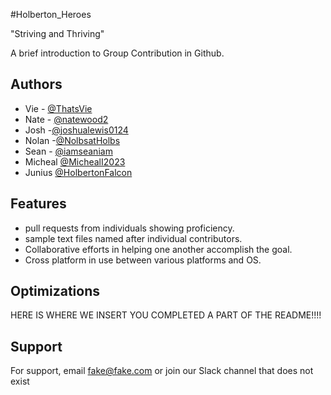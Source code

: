 #Holberton_Heroes

"Striving and Thriving"

A brief introduction to Group Contribution in Github.




## Authors

- Vie - [@ThatsVie](https://www.github.com/ThatsVie)
- Nate - [@natewood2](https://www.github.com/natewood2)
- Josh -[@joshualewis0124](https://www.github.com/joshualewis0124)
- Nolan -[@NolbsatHolbs](https://www.github.com/NolbsatHolbs)
- Sean - [@iamseaniam](https://www.github.com/iamseaniam)
- Micheal [@MichealI2023](https//:www.github.com/MichaelI2023)
- Junius [@HolbertonFalcon](www.github.com/HolbertonFalcon)





## Features

- pull requests from individuals showing proficiency.
- sample text files named after individual contributors.
- Collaborative efforts in helping one another accomplish the goal.
- Cross platform in use between various platforms and OS.


## Optimizations

HERE IS WHERE WE INSERT YOU COMPLETED A PART OF THE README!!!!


## Support

For support, email fake@fake.com or join our Slack channel that does not exist

